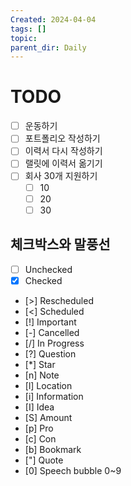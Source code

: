 ```yaml
---
Created: 2024-04-04
tags: []
topic: 
parent_dir: Daily
---
```

# TODO
- [ ] 운동하기
- [ ] 포트폴리오 작성하기
- [ ] 이력서 다시 작성하기
- [ ] 랠릿에 이력서 옮기기
- [ ] 회사 30개 지원하기 
	- [ ] 10
	- [ ] 20
	- [ ] 30
## 체크박스와 말풍선
- [ ] Unchecked 
- [x] Checked 
- [>] Rescheduled 
- [<] Scheduled 
- [!] Important 
- [-] Cancelled 
- [/] In Progress 
- [?] Question 
- [*] Star 
- [n] Note 
- [l] Location 
- [i] Information 
- [I] Idea 
- [S] Amount 
- [p] Pro 
- [c] Con 
- [b] Bookmark 
- ["] Quote 
- [0] Speech bubble 0~9
